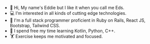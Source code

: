 - 👋 Hi, My name's Eddie but I like it when you call me Eds.
- 💻 I’m interested in all kinds of cutting edge technologies.
- 🧰 I'm a full stack programmer proficient in Ruby on Rails, React JS, Bootstrap, Tailwind CSS.
- 🔎 I spend free my time learning Kotlin, Python, C++.
- 🏋️ Exercise keeps me motivated and focused.

<!---
edsUlalan/edsUlalan is a ✨ special ✨ repository because its `README.md` (this file) appears on your GitHub profile.
You can click the Preview link to take a look at your changes.
--->
